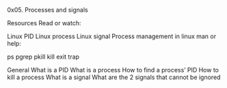 0x05. Processes and signals

Resources
Read or watch:

Linux PID
Linux process
Linux signal
Process management in linux
man or help:

ps
pgrep
pkill
kill
exit
trap

General
What is a PID
What is a process
How to find a process’ PID
How to kill a process
What is a signal
What are the 2 signals that cannot be ignored

